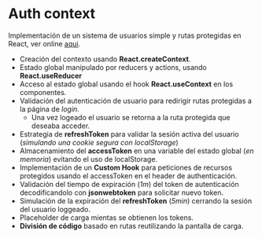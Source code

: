 # Auth context

Implementación de un sistema de usuarios simple y rutas protegidas en React, ver online [aqui](https://csb-pexgk.vercel.app/).

- Creación del contexto usando **React.createContext**.
- Estado global manipulado por reducers y actions, usando **React.useReducer**
- Acceso al estado global usando el hook **React.useContext** en los componentes.
- Validación del autenticación de usuario para redirigir rutas protegidas a la página de _login_.
  - Una vez logeado el usuario se retorna a la ruta protegida que deseaba acceder.
- Estrategia de **refreshToken** para validar la sesión activa del usuario (_simulando una cookie segura con localStorage_)
- Almacenamiento del **accessToken** en una variable del estado global (_en memoria_) evitando el uso de localStorage.
- Implementación de un **Custom Hook** para peticiones de recursos protegidos usando el accessToken en el header de authenticación.
- Validación del tiempo de expiración (_1m_) del token de autenticación decodificandolo con **jsonwebtoken** para solicitar nuevo token.
- Simulación de la expiración del **refreshToken** (_5min_) cerrando la sesión del usuario loggeado.
- Placeholder de carga mientas se obtienen los tokens.
- **División de código** basado en rutas reutilizando la pantalla de carga.
